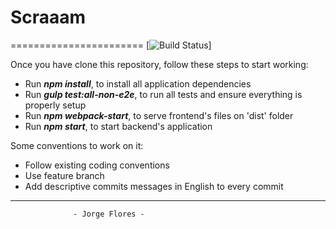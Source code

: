 # Scraaam
=======================
[![Build Status](https://travis-ci.org/MatLock/Scraam.svg?branch=master)]


Once you have clone this repository, follow these steps to start working:

* Run **_npm install_**, to install all application dependencies
* Run **_gulp test:all-non-e2e_**, to run all tests and ensure everything is properly setup
* Run **_npm webpack-start_**, to serve frontend's files on 'dist' folder 
* Run **_npm start_**, to start backend's application

Some conventions to work on it:

* Follow existing coding conventions
* Use feature branch
* Add descriptive commits messages in English to every commit
___________________________________________________
                  - Jorge Flores -
